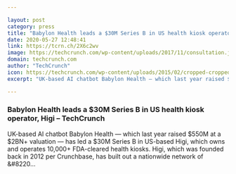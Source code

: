 ```yaml
---

layout: post
category: press
title: "Babylon Health leads a $30M Series B in US health kiosk operator, Higi"
date: 2020-05-27 12:48:41
link: https://tcrn.ch/2X6c2wv
image: https://techcrunch.com/wp-content/uploads/2017/11/consultation.jpg?w=458
domain: techcrunch.com
author: "TechCrunch"
icon: https://techcrunch.com/wp-content/uploads/2015/02/cropped-cropped-favicon-gradient.png?w=180
excerpt: "UK-based AI chatbot Babylon Health — which last year raised $550M at a $2BN+ valuation — has led a $30M Series B in US-based Higi, which owns and operates 10,000+ FDA-cleared health kiosks. Higi, which was founded back in 2012 per Crunchbase, has built out a nationwide network of &amp;#8220…"

---
```


### Babylon Health leads a $30M Series B in US health kiosk operator, Higi – TechCrunch

UK-based AI chatbot Babylon Health — which last year raised $550M at a $2BN+ valuation — has led a $30M Series B in US-based Higi, which owns and operates 10,000+ FDA-cleared health kiosks. Higi, which was founded back in 2012 per Crunchbase, has built out a nationwide network of &amp;#8220…